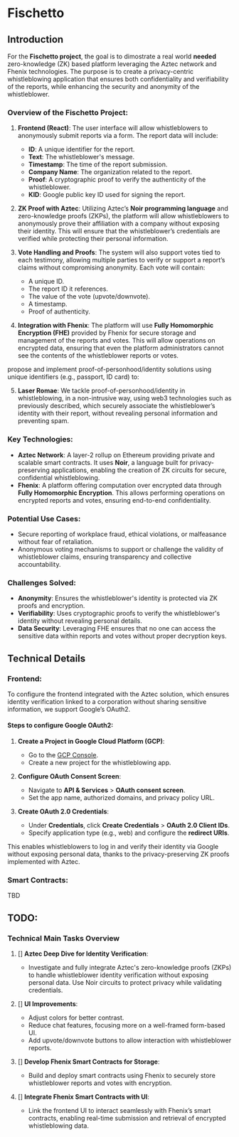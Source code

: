 # Fischetto

## Introduction

For the **Fischetto project**, the goal is to dimostrate a real world **needed** zero-knowledge (ZK) based platform leveraging the Aztec network and Fhenix technologies. The purpose is to create a privacy-centric whistleblowing application that ensures both confidentiality and verifiability of the reports, while enhancing the security and anonymity of the whistleblower.

### Overview of the Fischetto Project:

1. **Frontend (React)**: The user interface will allow whistleblowers to anonymously submit reports via a form. The report data will include:
   - **ID**: A unique identifier for the report.
   - **Text**: The whistleblower's message.
   - **Timestamp**: The time of the report submission.
   - **Company Name**: The organization related to the report.
   - **Proof**: A cryptographic proof to verify the authenticity of the whistleblower.
   - **KID**: Google public key ID used for signing the report.

2. **ZK Proof with Aztec**: Utilizing Aztec’s **Noir programming language** and zero-knowledge proofs (ZKPs), the platform will allow whistleblowers to anonymously prove their affiliation with a company without exposing their identity. This will ensure that the whistleblower’s credentials are verified while protecting their personal information.

3. **Vote Handling and Proofs**: The system will also support votes tied to each testimony, allowing multiple parties to verify or support a report’s claims without compromising anonymity. Each vote will contain:
   - A unique ID.
   - The report ID it references.
   - The value of the vote (upvote/downvote).
   - A timestamp.
   - Proof of authenticity.

4. **Integration with Fhenix**: The platform will use **Fully Homomorphic Encryption (FHE)** provided by Fhenix for secure storage and management of the reports and votes. This will allow operations on encrypted data, ensuring that even the platform administrators cannot see the contents of the whistleblower reports or votes.

propose and implement proof-of-personhood/identity solutions using unique identifiers (e.g., passport, ID card) to:

5. **Laser Romae**: We tackle proof-of-personhood/identity in whistleblowing, in a non-intrusive way, using web3 technologies such as previously described, which securely associate the whistleblower’s identity with their report, without revealing personal information and preventing spam.

### Key Technologies:
- **Aztec Network**: A layer-2 rollup on Ethereum providing private and scalable smart contracts. It uses **Noir**, a language built for privacy-preserving applications, enabling the creation of ZK circuits for secure, confidential whistleblowing.
- **Fhenix**: A platform offering computation over encrypted data through **Fully Homomorphic Encryption**. This allows performing operations on encrypted reports and votes, ensuring end-to-end confidentiality.

### Potential Use Cases:
- Secure reporting of workplace fraud, ethical violations, or malfeasance without fear of retaliation.
- Anonymous voting mechanisms to support or challenge the validity of whistleblower claims, ensuring transparency and collective accountability.

### Challenges Solved:
- **Anonymity**: Ensures the whistleblower's identity is protected via ZK proofs and encryption.
- **Verifiability**: Uses cryptographic proofs to verify the whistleblower's identity without revealing personal details.
- **Data Security**: Leveraging FHE ensures that no one can access the sensitive data within reports and votes without proper decryption keys.

## Technical Details

### Frontend:

To configure the frontend integrated with the Aztec solution, which ensures identity verification linked to a corporation without sharing sensitive information, we support Google’s OAuth2.

#### Steps to configure Google OAuth2:
1. **Create a Project in Google Cloud Platform (GCP)**:
   - Go to the [GCP Console](https://console.cloud.google.com/).
   - Create a new project for the whistleblowing app.
   
2. **Configure OAuth Consent Screen**:
   - Navigate to **API & Services** > **OAuth consent screen**.
   - Set the app name, authorized domains, and privacy policy URL.
   
3. **Create OAuth 2.0 Credentials**:
   - Under **Credentials**, click **Create Credentials** > **OAuth 2.0 Client IDs**.
   - Specify application type (e.g., web) and configure the **redirect URIs**.

This enables whistleblowers to log in and verify their identity via Google without exposing personal data, thanks to the privacy-preserving ZK proofs implemented with Aztec.

### Smart Contracts:

TBD

## TODO:

### Technical Main Tasks Overview

1. [] **Aztec Deep Dive for Identity Verification**: 
   - Investigate and fully integrate Aztec's zero-knowledge proofs (ZKPs) to handle whistleblower identity verification without exposing personal data. Use Noir circuits to protect privacy while validating credentials.

2. [] **UI Improvements**:
   - Adjust colors for better contrast.
   - Reduce chat features, focusing more on a well-framed form-based UI.
   - Add upvote/downvote buttons to allow interaction with whistleblower reports.

3. [] **Develop Fhenix Smart Contracts for Storage**:
   - Build and deploy smart contracts using Fhenix to securely store whistleblower reports and votes with encryption.

4. [] **Integrate Fhenix Smart Contracts with UI**:
   - Link the frontend UI to interact seamlessly with Fhenix’s smart contracts, enabling real-time submission and retrieval of encrypted whistleblowing data.